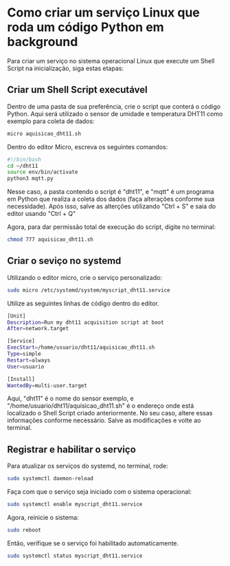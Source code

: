 # Como criar um serviço Linux que roda um código Python em background

Para criar um serviço no sistema operacional Linux que execute um Shell Script na inicialização, siga estas etapas:

## Criar um Shell Script executável

Dentro de uma pasta de sua preferência, crie o script que conterá o código Python. Aqui será utilizado o sensor de umidade e temperatura DHT11 como exemplo para coleta de dados:
```bash
micro aquisicao_dht11.sh
```
Dentro do editor Micro, escreva os seguintes comandos:
```bash
#!/bin/bash
cd ~/dht11
source env/bin/activate
python3 mqtt.py
```
Nesse caso, a pasta contendo o script é "dht11", e "mqtt" é um programa em Python que realiza a coleta dos dados (faça alterações conforme sua necessidade). Após isso, salve as alterções utilizando "Ctrl + S" e saia do editor usando "Ctrl + Q"

Agora, para dar permissão total de execução do script, digite no terminal:
```bash
chmod 777 aquisicao_dht11.sh
```
## Criar o seviço no systemd

Utilizando o editor micro, crie o serviço personalizado:

```bash
sudo micro /etc/systemd/system/myscript_dht11.service
```
Utilize as seguintes linhas de código dentro do editor.

```bash
[Unit]
Description=Run my dht11 acquisition script at boot
After=network.target

[Service]
ExecStart=/home/usuario/dht11/aquisicao_dht11.sh
Type=simple
Restart=always
User=usuario

[Install]
WantedBy=multi-user.target
```
Aqui, "dht11" é o nome do sensor exemplo, e "/home/usuario/dht11/aquisicao_dht11.sh" é o endereço onde está localizado o Shell Script criado anteriormente. No seu caso, altere essas informações conforme necessário. Salve as modificações e volte ao terminal.

## Registrar e habilitar o serviço

Para atualizar os serviços do systemd, no terminal, rode:
```bash
sudo systemctl daemon-reload
```
Faça com que o serviço seja iniciado com o sistema operacional:
```bash
sudo systemctl enable myscript_dht11.service
```
Agora, reinicie o sistema:
```bash
sudo reboot
```
Então, verifique se o serviço foi habilitado automaticamente.
```bash
sudo systemctl status myscript_dht11.service
```
